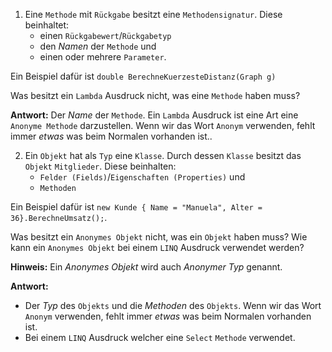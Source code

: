 ﻿1) Eine ``Methode`` mit ``Rückgabe`` besitzt eine ``Methodensignatur``. Diese beinhaltet:
    * einen ``Rückgabewert``/``Rückgabetyp``
    * den *Namen* der ``Methode`` und
    * einen oder mehrere ``Parameter``.

Ein Beispiel dafür ist ``double BerechneKuerzesteDistanz(Graph g)``

Was besitzt ein ``Lambda`` Ausdruck nicht, was eine ``Methode`` haben muss? 

**Antwort:** Der *Name* der ``Methode``. Ein ``Lambda`` Ausdruck ist eine Art eine ``Anonyme Methode`` darzustellen. Wenn wir das Wort ``Anonym`` verwenden, fehlt immer *etwas* was beim Normalen vorhanden ist..

2) Ein ``Objekt`` hat als ``Typ`` eine ``Klasse``. Durch dessen ``Klasse`` besitzt das ``Objekt`` ``Mitglieder``. Diese beinhalten:
    * ``Felder (Fields)``/``Eigenschaften (Properties)`` und
    * ``Methoden``

Ein Beispiel dafür ist ``new Kunde { Name = "Manuela", Alter = 36}.BerechneUmsatz();``.

Was besitzt ein ``Anonymes Objekt`` nicht, was ein ``Objekt`` haben muss? Wie kann ein ``Anonymes Objekt`` bei einem ``LINQ`` Ausdruck verwendet werden?

**Hinweis:** Ein *Anonymes Objekt* wird auch *Anonymer Typ* genannt.

**Antwort:** 
* Der *Typ* des ``Objekts`` und die *Methoden* des ``Objekts``. Wenn wir das Wort ``Anonym`` verwenden, fehlt immer *etwas* was beim Normalen vorhanden ist.
* Bei einem ``LINQ`` Ausdruck welcher eine ``Select`` ``Methode`` verwendet.